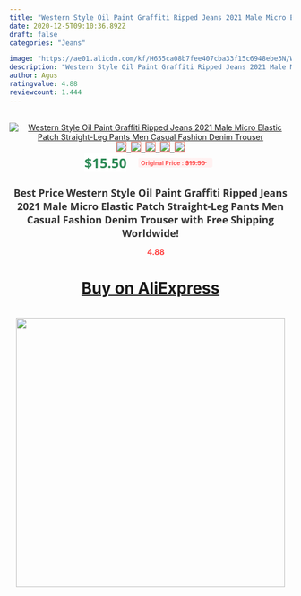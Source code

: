 ```yaml
---
title: "Western Style Oil Paint Graffiti Ripped Jeans 2021 Male Micro Elastic Patch Straight-Leg Pants Men Casual  Fashion Denim Trouser"
date: 2020-12-5T09:10:36.892Z
draft: false
categories: "Jeans"

image: "https://ae01.alicdn.com/kf/H655ca08b7fee407cba33f15c6948ebe3N/Western-Style-Oil-Paint-Graffiti-Ripped-Jeans-2021-Male-Micro-Elastic-Patch-Straight-Leg-Pants-Men.jpg"
description: "Western Style Oil Paint Graffiti Ripped Jeans 2021 Male Micro Elastic Patch Straight-Leg Pants Men Casual  Fashion Denim Trouser"
author: Agus
ratingvalue: 4.88
reviewcount: 1.444
---
```

<br>
<div style="text-align: center;">
<a href="https://s.click.aliexpress.com/e/_ArKPFn" target="_blank" rel="nofollow noopener noreferrer"><img alt="Western Style Oil Paint Graffiti Ripped Jeans 2021 Male Micro Elastic Patch Straight-Leg Pants Men Casual  Fashion Denim Trouser" class="magnifier-image" src="https://ae01.alicdn.com/kf/H655ca08b7fee407cba33f15c6948ebe3N/Western-Style-Oil-Paint-Graffiti-Ripped-Jeans-2021-Male-Micro-Elastic-Patch-Straight-Leg-Pants-Men.jpg_640x640.jpg">
<br>
<img style="border:1px solid salmon" src="https://ae01.alicdn.com/kf/H655ca08b7fee407cba33f15c6948ebe3N/Western-Style-Oil-Paint-Graffiti-Ripped-Jeans-2021-Male-Micro-Elastic-Patch-Straight-Leg-Pants-Men.jpg_120x120.jpg">&nbsp;&nbsp;<img style="border:1px solid salmon" src="https://ae01.alicdn.com/kf/H5925664247804bf489a3051dbb43f98db/Western-Style-Oil-Paint-Graffiti-Ripped-Jeans-2021-Male-Micro-Elastic-Patch-Straight-Leg-Pants-Men.jpg_120x120.jpg">&nbsp;&nbsp;<img style="border:1px solid salmon" src="https://ae01.alicdn.com/kf/Hf0bec1215728474e924acfdbda6253d26/Western-Style-Oil-Paint-Graffiti-Ripped-Jeans-2021-Male-Micro-Elastic-Patch-Straight-Leg-Pants-Men.png_120x120.jpg">&nbsp;&nbsp;<img style="border:1px solid salmon" src="https://ae01.alicdn.com/kf/H535b486f074a4916a8956e0fbf7f2368i/Western-Style-Oil-Paint-Graffiti-Ripped-Jeans-2021-Male-Micro-Elastic-Patch-Straight-Leg-Pants-Men.jpg_120x120.jpg">&nbsp;&nbsp;<img style="border:1px solid salmon" src="https://ae01.alicdn.com/kf/H8f8cfa21a7f544e4a121e21e9bc97e9b7/Western-Style-Oil-Paint-Graffiti-Ripped-Jeans-2021-Male-Micro-Elastic-Patch-Straight-Leg-Pants-Men.jpg_120x120.jpg"></a></div><br0>
<div style="text-align: center;"><span style="background-color: white; border: 0px; box-sizing: border-box; color: seagreen; display: inline-block; font-family: &quot;open sans&quot; , &quot;arial&quot; , &quot;helvetica&quot; , sans-serif , &quot;heiti&quot;; font-size: 24px; font-stretch: inherit; font-weight: 700; line-height: inherit; margin: 0px 10px 0px 0px; padding: 0px; vertical-align: middle;">$15.50 </span>
<span style="background: rgb(255 , 241 , 241); border-radius: 3px; border: 0px; box-sizing: border-box; color: #ff4747; display: inline-block; font-family: inherit; font-size: 12px; font-stretch: inherit; font-style: inherit; font-variant: inherit; font-weight: 600; line-height: inherit; margin: 0px; padding: 2px 5px; transform: scale(0.9); vertical-align: middle;">Original Price : <b style="text-decoration: line-through;">$15.50 </b> &nbsp;&nbsp;</span></div>
<h1 style="color: #333333; display: inline-block; font-family: &quot;open sans&quot; , &quot;arial&quot; , &quot;helvetica&quot; , sans-serif , &quot;heiti&quot;; font-size: 18px; font-stretch: inherit; font-weight: 700; text-align: center;">Best Price Western Style Oil Paint Graffiti Ripped Jeans 2021 Male Micro Elastic Patch Straight-Leg Pants Men Casual  Fashion Denim Trouser with Free Shipping Worldwide!</h1>
<div style="color: #ff4747; text-align: center;">
<img src="https://4.bp.blogspot.com/-M0ZcTcb-5uY/XleCXlxnR4I/AAAAAAAAAEc/OrjgMkXV1oMQFaCRZj5HQwOCBcu3w1FegCPcBGAYYCw/s1600/star.png" style="height: 15px;">&nbsp;<b>4.88</b></div>
<div class="button_cont" align="center"><a class="buynow_a" href="https://s.click.aliexpress.com/e/_ArKPFn" target="_blank" rel="nofollow noopener noreferrer"><H1>Buy on AliExpress</H1></a></div><br>
<div class="separator" style="clear: both; text-align: center;">
<img src="https://lh3.googleusercontent.com/-pTy5HemUv9M/XlePHvY0dAI/AAAAAAAAAE4/0nX5iRUoIWY8eMW9Dpxeirr157OZliDIgCLcBGAsYHQ/s1600/badge.gif" width="480">
</div>
